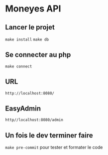 # Moneyes API 
## Lancer le projet
`make install`
`make db`
## Se connecter au php
``make connect``
## URL
``http://localhost:8080/``
## EasyAdmin
``http//localhost:8080/admin``
## Un fois le dev terminer faire
``make pre-commit``
pour tester et formater le code
